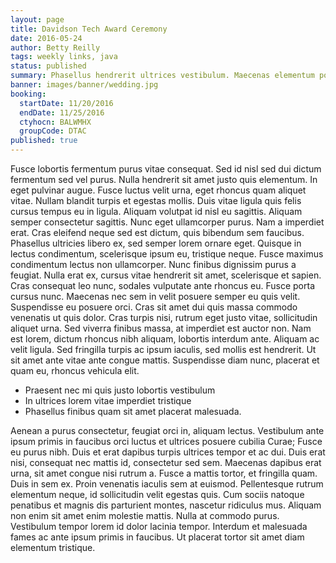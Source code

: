```yaml
---
layout: page
title: Davidson Tech Award Ceremony
date: 2016-05-24
author: Betty Reilly
tags: weekly links, java
status: published
summary: Phasellus hendrerit ultrices vestibulum. Maecenas elementum porttitor.
banner: images/banner/wedding.jpg
booking:
  startDate: 11/20/2016
  endDate: 11/25/2016
  ctyhocn: BALWMHX
  groupCode: DTAC
published: true
---
```

Fusce lobortis fermentum purus vitae consequat. Sed id nisl sed dui dictum fermentum sed vel purus. Nulla hendrerit sit amet justo quis elementum. In eget pulvinar augue. Fusce luctus velit urna, eget rhoncus quam aliquet vitae. Nullam blandit turpis et egestas mollis. Duis vitae ligula quis felis cursus tempus eu in ligula. Aliquam volutpat id nisl eu sagittis. Aliquam semper consectetur sagittis. Nunc eget ullamcorper purus. Nam a imperdiet erat. Cras eleifend neque sed est dictum, quis bibendum sem faucibus. Phasellus ultricies libero ex, sed semper lorem ornare eget. Quisque in lectus condimentum, scelerisque ipsum eu, tristique neque.
Fusce maximus condimentum lectus non ullamcorper. Nunc finibus dignissim purus a feugiat. Nulla erat ex, cursus vitae hendrerit sit amet, scelerisque et sapien. Cras consequat leo nunc, sodales vulputate ante rhoncus eu. Fusce porta cursus nunc. Maecenas nec sem in velit posuere semper eu quis velit. Suspendisse eu posuere orci. Cras sit amet dui quis massa commodo venenatis ut quis dolor. Cras turpis nisi, rutrum eget justo vitae, sollicitudin aliquet urna. Sed viverra finibus massa, at imperdiet est auctor non. Nam est lorem, dictum rhoncus nibh aliquam, lobortis interdum ante. Aliquam ac velit ligula. Sed fringilla turpis ac ipsum iaculis, sed mollis est hendrerit. Ut sit amet ante vitae ante congue mattis. Suspendisse diam nunc, placerat et quam eu, rhoncus vehicula elit.

* Praesent nec mi quis justo lobortis vestibulum
* In ultrices lorem vitae imperdiet tristique
* Phasellus finibus quam sit amet placerat malesuada.

Aenean a purus consectetur, feugiat orci in, aliquam lectus. Vestibulum ante ipsum primis in faucibus orci luctus et ultrices posuere cubilia Curae; Fusce eu purus nibh. Duis et erat dapibus turpis ultrices tempor et ac dui. Duis erat nisi, consequat nec mattis id, consectetur sed sem. Maecenas dapibus erat urna, sit amet congue nisi rutrum a. Fusce a mattis tortor, et fringilla quam. Duis in sem ex. Proin venenatis iaculis sem at euismod. Pellentesque rutrum elementum neque, id sollicitudin velit egestas quis. Cum sociis natoque penatibus et magnis dis parturient montes, nascetur ridiculus mus. Aliquam non enim sit amet enim molestie mattis. Nulla at commodo purus. Vestibulum tempor lorem id dolor lacinia tempor. Interdum et malesuada fames ac ante ipsum primis in faucibus. Ut placerat tortor sit amet diam elementum tristique.
